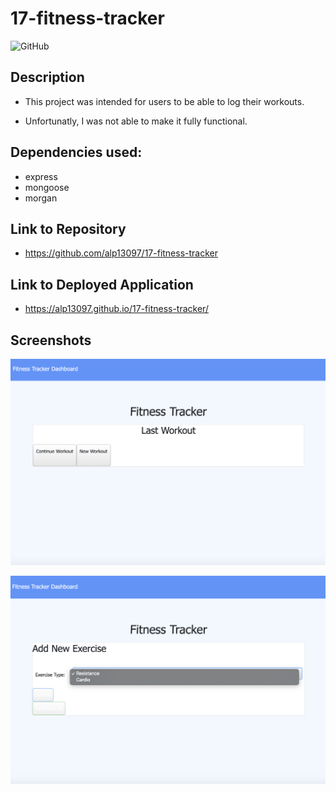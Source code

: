 # 17-fitness-tracker

![GitHub](https://img.shields.io/github/license/alp13097/17-fitness-tracker)

## Description

* This project was intended for users to be able to log their workouts.

* Unfortunatly, I was not able to make it fully functional.

## Dependencies used:

* express
* mongoose
* morgan

## Link to Repository

* https://github.com/alp13097/17-fitness-tracker

## Link to Deployed Application

* https://alp13097.github.io/17-fitness-tracker/

## Screenshots

![SS of app](Develop/FTSS1.png "app running in web browser")

![SS of app](Develop/FTSS2.png "app running in web browser")